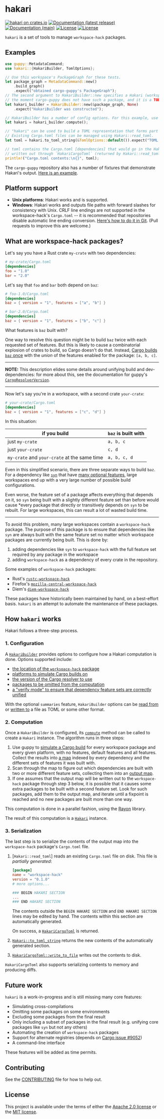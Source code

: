 # hakari

[![hakari on crates.io](https://img.shields.io/crates/v/hakari)](https://crates.io/crates/hakari) [![Documentation (latest release)](https://docs.rs/hakari/badge.svg)](https://docs.rs/hakari/) [![Documentation (main)](https://img.shields.io/badge/docs-main-brightgreen)](https://facebookincubator.github.io/cargo-guppy/rustdoc/hakari/) [![License](https://img.shields.io/badge/license-Apache-green.svg)](../../LICENSE-APACHE) [![License](https://img.shields.io/badge/license-MIT-green.svg)](../../LICENSE-MIT)

`hakari` is a set of tools to manage `workspace-hack` packages.

## Examples

```rust
use guppy::MetadataCommand;
use hakari::{HakariBuilder, TomlOptions};

// Use this workspace's PackageGraph for these tests.
let package_graph = MetadataCommand::new()
    .build_graph()
    .expect("obtained cargo-guppy's PackageGraph");
// The second argument to HakariBuilder::new specifies a Hakari (workspace-hack) package. At
// the moment cargo-guppy does not have such a package, and it is a TODO to add one.
let hakari_builder = HakariBuilder::new(&package_graph, None)
    .expect("HakariBuilder was constructed");

// HakariBuilder has a number of config options. For this example, use the defaults.
let hakari = hakari_builder.compute();

// "hakari" can be used to build a TOML representation that forms part of a Cargo.toml file.
// Existing Cargo.toml files can be managed using Hakari::read_toml.
let toml = hakari.to_toml_string(&TomlOptions::default()).expect("TOML output was constructed");

// toml contains the Cargo.toml [dependencies] that would go in the Hakari package. It can be
// written out through `HakariCargoToml` (returned by Hakari::read_toml) or manually.
println!("Cargo.toml contents:\n{}", toml);
```

The `cargo-guppy` repository also has a number of fixtures that demonstrate Hakari's output.
[Here is an example](https://github.com/facebookincubator/cargo-guppy/blob/main/fixtures/guppy/hakari/metadata_guppy_869476c-1.toml).

## Platform support

* **Unix platforms**: Hakari works and is supported.
* **Windows**: Hakari works and outputs file paths with forward slashes for
  consistency with Unix. CRLF line endings are not supported in the workspace-hack's
  `Cargo.toml` -- it is recommended that repositories disable automatic line ending conversion.
  [Here's how to do it in Git](https://stackoverflow.com/a/10017566).
  (Pull requests to improve this are welcome.)

## What are workspace-hack packages?

Let's say you have a Rust crate `my-crate` with two dependencies:

```toml
# my-crate/Cargo.toml
[dependencies]
foo = "1.0"
bar = "2.0"
```

Let's say that `foo` and `bar` both depend on `baz`:

```toml
# foo-1.0/Cargo.toml
[dependencies]
baz = { version = "1", features = ["a", "b"] }

# bar-2.0/Cargo.toml
[dependencies]
baz = { version = "1", features = ["b", "c"] }
```

What features is `baz` built with?

One way to resolve this question might be to build `baz` twice with each requested set of
features. But this is likely to cause a combinatorial explosion of crates to build, so Cargo
doesn't do that. Instead,
[Cargo builds `baz` once](https://doc.rust-lang.org/nightly/cargo/reference/features.html?highlight=feature#feature-unification)
with the *union* of the features enabled for the package: `[a, b, c]`.

---

**NOTE:** This description elides some details around unifying build and dev-dependencies: for
more about this, see the documentation for guppy's
[`CargoResolverVersion`](guppy::graph::cargo::CargoResolverVersion).

---

Now let's say you're in a workspace, with a second crate `your-crate`:

```toml
# your-crate/Cargo.toml
[dependencies]
baz = { version = "1", features = ["c", "d"] }
```

In this situation:

| if you build                                 | `baz` is built with |
| -------------------------------------------- | ------------------- |
| just `my-crate`                              | `a, b, c`           |
| just `your-crate`                            | `c, d`              |
| `my-crate` and `your-crate` at the same time | `a, b, c, d`        |

Even in this simplified scenario, there are three separate ways to build `baz`. For a dependency
like [`syn`](https://crates.io/crates/syn) that have
[many optional features](https://github.com/dtolnay/syn#optional-features),
large workspaces end up with a very large number of possible build configurations.

Even worse, the feature set of a package affects everything that depends on it, so `syn`
being built with a slightly different feature set than before would cause *every package that
directly or transitively depends on `syn` to be rebuilt. For large workspaces, this can result
a lot of wasted build time.

---

To avoid this problem, many large workspaces contain a `workspace-hack` package. The
purpose of this package is to ensure that dependencies like `syn` are always built with the same
feature set no matter which workspace packages are currently being built. This is done by:
1. adding dependencies like `syn` to `workspace-hack` with the full feature set required by any
  package in the workspace
2. adding `workspace-hack` as a dependency of every crate in the repository.

Some examples of `workspace-hack` packages:

* Rust's [`rustc-workspace-hack`](https://github.com/rust-lang/rust/blob/0bfc45aa859b94cedeffcbd949f9aaad9f3ac8d8/src/tools/rustc-workspace-hack/Cargo.toml)
* Firefox's [`mozilla-central-workspace-hack`](https://hg.mozilla.org/mozilla-central/file/cf6956a5ec8e21896736f96237b1476c9d0aaf45/build/workspace-hack/Cargo.toml)
* Diem's [`diem-workspace-hack`](https://github.com/diem/diem/blob/91578fec8d575294b47b3ee7af691fd9dc6eb240/common/workspace-hack/Cargo.toml)

These packages have historically been maintained by hand, on a best-effort basis. `hakari` is an
attempt to automate the maintenance of these packages.

## How `hakari` works

Hakari follows a three-step process.

### 1. Configuration

A [`HakariBuilder`](HakariBuilder) provides options to configure how a Hakari computation is done. Options supported
include:
* [the location of the `workspace-hack` package](HakariBuilder::new)
* [platforms to simulate Cargo builds on](HakariBuilder::set_platforms)
* [the version of the Cargo resolver to use](HakariBuilder::set_resolver_version)
* [packages to be omitted from the computation](HakariBuilder::add_omitted_packages)
* [a "verify mode" to ensure that dependency feature sets are correctly unified](HakariBuilder::set_verify_mode)

With the optional `summaries` feature, `HakariBuilder` options can be
[read from](HakariBuilder::from_summary) or [written to](HakariBuilder::to_summary)
a file as TOML or some other format.

### 2. Computation

Once a `HakariBuilder` is configured, its [`compute`](HakariBuilder::compute) method can be
called to create a `Hakari` instance. The algorithm runs in three steps:

1. Use guppy to [simulate a Cargo build](guppy::graph::cargo) for every workspace package and
   every given platform, with no features, default features and all features. Collect the
   results into
   [a map](internals::ComputedMap) indexed by every dependency and the different sets of
   features it was built with.
2. Scan through the map to figure out which dependencies are built with two or more
   different feature sets, collecting them into an [output map](internals::OutputMap).
3. If one assumes that the output map will be written out to the `workspace-hack` package
   through step 3 below, it is possible that it causes some extra packages to be built with a
   second feature set. Look for such packages, add them to the output map, and iterate until a
   fixpoint is reached and no new packages are built more than one way.

This computation is done in a parallel fashion, using the [Rayon](rayon) library.

The result of this computation is a [`Hakari`](Hakari) instance.

### 3. Serialization

The last step is to serialize the contents of the output map into the `workspace-hack` package's
`Cargo.toml` file.

1. [`Hakari::read_toml`] reads an existing `Cargo.toml` file on disk. This file is
   *partially generated*:

   ```toml
   [package]
   name = "workspace-hack"
   version = "0.1.0"
   # more options...

   ### BEGIN HAKARI SECTION
   ...
   ### END HAKARI SECTION
   ```

   The contents outside the `BEGIN HAKARI SECTION` and `END HAKARI SECTION` lines may be
   edited by hand. The contents within this section are automatically generated.

   On success, a [`HakariCargoToml`](HakariCargoToml) is returned.

2. [`Hakari::to_toml_string`](Hakari::to_toml_string) returns the new contents of the
   automatically generated section.
3. [`HakariCargoToml::write_to_file`](HakariCargoToml::write_to_file) writes out the contents
   to disk.

`HakariCargoToml` also supports serializing contents to memory and producing diffs.

## Future work

`hakari` is a work-in-progress and is still missing many core features:
* Simulating cross-compilations
* Omitting some packages on some environments
* Excluding some packages from the final result
* Only including a subset of packages in the final result (e.g. unifying core packages like
  `syn` but not any others)
* Automating the creation of `workspace-hack` packages
* Support for alternate registries (depends on
  [Cargo issue #9052](https://github.com/rust-lang/cargo/issues/9052))
* A command-line interface

These features will be added as time permits.

## Contributing

See the [CONTRIBUTING](../../CONTRIBUTING.md) file for how to help out.

## License

This project is available under the terms of either the [Apache 2.0 license](../../LICENSE-APACHE) or the [MIT
license](../../LICENSE-MIT).

<!--
README.md is generated from README.tpl by cargo readme. To regenerate:

cargo install cargo-readme
cargo readme > README.md
-->
